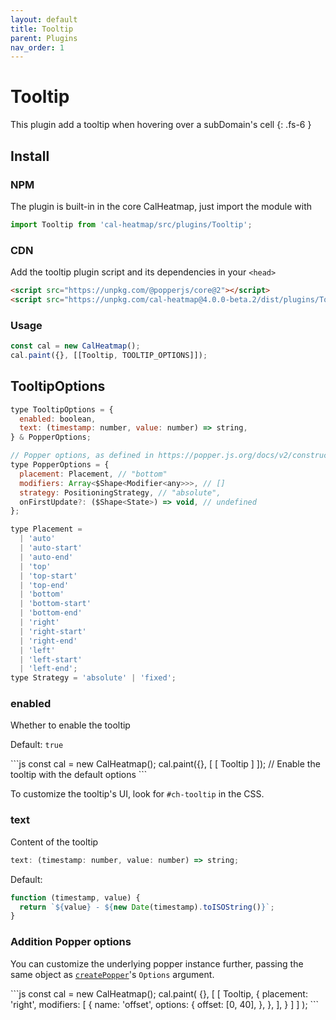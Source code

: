 ```yaml
---
layout: default
title: Tooltip
parent: Plugins
nav_order: 1
---
```


# Tooltip

This plugin add a tooltip when hovering over a subDomain's cell
{: .fs-6 }

## Install

### NPM

The plugin is built-in in the core CalHeatmap, just import the module with

```js
import Tooltip from 'cal-heatmap/src/plugins/Tooltip';
```

### CDN

Add the tooltip plugin script and its dependencies in your `<head>`

```html
<script src="https://unpkg.com/@popperjs/core@2"></script>
<script src="https://unpkg.com/cal-heatmap@4.0.0-beta.2/dist/plugins/Tooltip.min.js"></script>
```

### Usage

```js
const cal = new CalHeatmap();
cal.paint({}, [[Tooltip, TOOLTIP_OPTIONS]]);
```

## TooltipOptions

```js
type TooltipOptions = {
  enabled: boolean,
  text: (timestamp: number, value: number) => string,
} & PopperOptions;

// Popper options, as defined in https://popper.js.org/docs/v2/constructors/
type PopperOptions = {
  placement: Placement, // "bottom"
  modifiers: Array<$Shape<Modifier<any>>>, // []
  strategy: PositioningStrategy, // "absolute",
  onFirstUpdate?: ($Shape<State>) => void, // undefined
};

type Placement =
  | 'auto'
  | 'auto-start'
  | 'auto-end'
  | 'top'
  | 'top-start'
  | 'top-end'
  | 'bottom'
  | 'bottom-start'
  | 'bottom-end'
  | 'right'
  | 'right-start'
  | 'right-end'
  | 'left'
  | 'left-start'
  | 'left-end';
type Strategy = 'absolute' | 'fixed';
```

### enabled

Whether to enable the tooltip

Default: `true`

<div class="code-example">
<div id="tooltip-example-1"></div>
<script>
  (function () {
     const cal = new CalHeatmap();
     cal.paint({ range: 1, itemSelector: '#tooltip-example-1' }, [[Tooltip]]);
   })()
</script>
</div>
```js
const cal = new CalHeatmap();
cal.paint({}, [ [ Tooltip ] ]); // Enable the tooltip with the default options
```

To customize the tooltip's UI, look for `#ch-tooltip` in the CSS.

### text

Content of the tooltip

```js
text: (timestamp: number, value: number) => string;
```

Default:

```js
function (timestamp, value) {
  return `${value} - ${new Date(timestamp).toISOString()}`;
}
```

### Addition Popper options

You can customize the underlying popper instance further,
passing the same object as [`createPopper`](https://popper.js.org/docs/v2/constructors/)'s `Options` argument.

<div class="code-example">
  <div id="tooltip-example-2"></div>
  <script>
    (function () {
       const cal = new CalHeatmap();
       cal.paint({ range: 1, itemSelector: '#tooltip-example-2' }, [[Tooltip, { placement: 'right', modifiers: [{ name: 'offset', options: {offset: [0, 40]}}] }]]);
      })();
  </script>
</div>
```js
const cal = new CalHeatmap();
cal.paint(
  {},
  [
    [
      Tooltip,
      {
        placement: 'right',
        modifiers: [
          {
            name: 'offset',
            options: {
              offset: [0, 40],
            },
          },
        ],
      }
    ]
  ]
);
```
